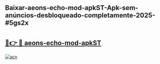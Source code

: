 ## Baixar-aeons-echo-mod-apkST-Apk-sem-anúncios-desbloqueado-completamente-2025-#5gs2x

# <h2><a href="https://ainizakaria.my?title=aeons-echo-mod-apkST&ref=22M">🔗👉 🔴 aeons-echo-mod-apkST</a></h2>

[![acn](https://github.com/user-attachments/assets/0f9c940e-d8b0-45ae-aac7-cd30a18b3e1c)](https://ainizakaria.my?title=aeons-echo-mod-apkST&ref=22M)

